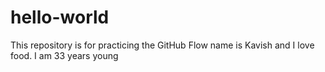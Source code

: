 # hello-world
This repository is for practicing the GitHub Flow
name is Kavish and I love food.
I am 33 years young
